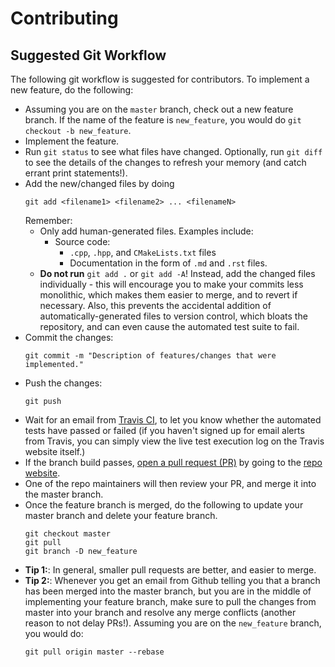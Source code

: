 Contributing
============

Suggested Git Workflow
----------------------

The following git workflow is suggested for contributors. To implement a new
feature, do the following:

- Assuming you are on the `master` branch, check out a new feature branch. If
  the name of the feature is `new_feature`, you would do `git checkout -b new_feature`.
- Implement the feature.
- Run `git status` to see what files have changed. Optionally, run `git diff` to
  see the details of the changes to refresh your memory (and catch errant print
  statements!).
- Add the new/changed files by doing 
  ```
  git add <filename1> <filename2> ... <filenameN>
  ```
  Remember:
  - Only add human-generated files. Examples include:
    - Source code: 
       - `.cpp`, `.hpp`, and `CMakeLists.txt` files
      - Documentation in the form of `.md` and `.rst` files.
  - **Do not run** `git add .` or `git add -A`! Instead, add the changed files
    individually - this will encourage you to make your commits less
    monolithic, which makes them easier to merge, and to revert if necessary.
    Also, this prevents the accidental addition of automatically-generated
    files to version control, which bloats the repository, and can even cause
    the automated test suite to fail.
- Commit the changes:
  ```
  git commit -m "Description of features/changes that were implemented."
  ```
- Push the changes:
  ```
  git push
  ```
- Wait for an email from [Travis CI](https://travis-ci.org/ml4ai/tomcat), to let
  you know whether the automated tests have passed or failed (if you haven't
  signed up for email alerts from Travis, you can simply view the live test
  execution log on the Travis website itself.) 
- If the branch build passes, 
  [open a pull request (PR)](https://help.github.com/articles/creating-a-pull-request/) 
  by going to the [repo website](https://github.com/ml4ai/tomcat).
- One of the repo maintainers will then review your PR, and merge it into the
  master branch.
- Once the feature branch is merged, do the following to update your master
  branch and delete your feature branch.
  ```
  git checkout master
  git pull
  git branch -D new_feature
  ```
- **Tip 1:**: In general, smaller pull requests are better, and easier to merge.
- **Tip 2:**: Whenever you get an email from Github telling you that a branch
    has been merged into the master branch, but you are in the middle of
    implementing your feature branch, make sure to pull the changes from master
    into your branch and resolve any merge conflicts (another reason to not
    delay PRs!). Assuming you are on the `new_feature` branch, you would do:
    ```
    git pull origin master --rebase
    ```
